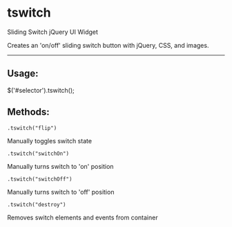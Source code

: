tswitch
=======

Sliding Switch jQuery UI Widget

Creates an 'on/off' sliding switch button with jQuery, CSS, and images.

***

Usage:
-------
$('#selector').tswitch();

Methods:
-------
    .tswitch("flip")
Manually toggles switch state

    .tswitch("switchOn")
Manually turns switch to 'on' position

    .tswitch("switchOff")
Manually turns switch to 'off' position

    .tswitch("destroy")
Removes switch elements and events from container